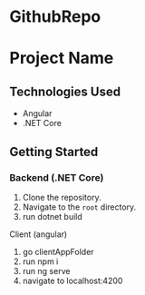 # GithubRepo

# Project Name


## Technologies Used
- Angular
- .NET Core


## Getting Started
### Backend (.NET Core)
1. Clone the repository.
2. Navigate to the `root` directory.
3. run dotnet build

 Client (angular)
 1. go clientAppFolder
 2. run npm i
 3. run ng serve
 4. navigate to localhost:4200
